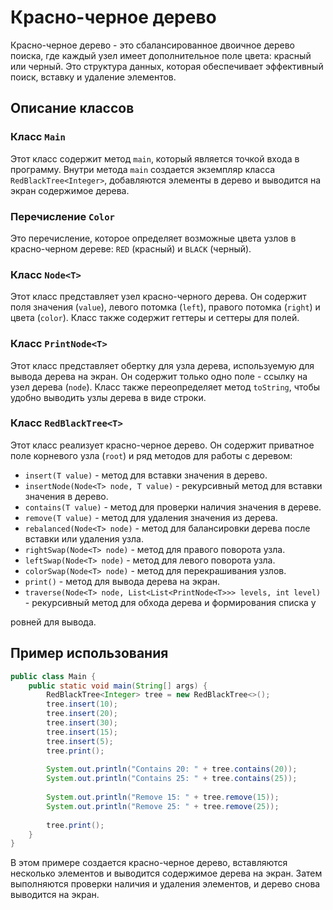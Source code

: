 # Красно-черное дерево

Красно-черное дерево - это сбалансированное двоичное дерево поиска, где каждый узел имеет дополнительное поле цвета: красный или черный. Это структура данных, которая обеспечивает эффективный поиск, вставку и удаление элементов.

## Описание классов

### Класс `Main`
Этот класс содержит метод `main`, который является точкой входа в программу. Внутри метода `main` создается экземпляр класса `RedBlackTree<Integer>`, добавляются элементы в дерево и выводится на экран содержимое дерева.

### Перечисление `Color`
Это перечисление, которое определяет возможные цвета узлов в красно-черном дереве: `RED` (красный) и `BLACK` (черный).

### Класс `Node<T>`
Этот класс представляет узел красно-черного дерева. Он содержит поля значения (`value`), левого потомка (`left`), правого потомка (`right`) и цвета (`color`). Класс также содержит геттеры и сеттеры для полей.

### Класс `PrintNode<T>`
Этот класс представляет обертку для узла дерева, используемую для вывода дерева на экран. Он содержит только одно поле - ссылку на узел дерева (`node`). Класс также переопределяет метод `toString`, чтобы удобно выводить узлы дерева в виде строки.

### Класс `RedBlackTree<T>`
Этот класс реализует красно-черное дерево. Он содержит приватное поле корневого узла (`root`) и ряд методов для работы с деревом:

- `insert(T value)` - метод для вставки значения в дерево.
- `insertNode(Node<T> node, T value)` - рекурсивный метод для вставки значения в дерево.
- `contains(T value)` - метод для проверки наличия значения в дереве.
- `remove(T value)` - метод для удаления значения из дерева.
- `rebalanced(Node<T> node)` - метод для балансировки дерева после вставки или удаления узла.
- `rightSwap(Node<T> node)` - метод для правого поворота узла.
- `leftSwap(Node<T> node)` - метод для левого поворота узла.
- `colorSwap(Node<T> node)` - метод для перекрашивания узлов.
- `print()` - метод для вывода дерева на экран.
- `traverse(Node<T> node, List<List<PrintNode<T>>> levels, int level)` - рекурсивный метод для обхода дерева и формирования списка у

ровней для вывода.

## Пример использования

```java
public class Main {
    public static void main(String[] args) {
        RedBlackTree<Integer> tree = new RedBlackTree<>();
        tree.insert(10);
        tree.insert(20);
        tree.insert(30);
        tree.insert(15);
        tree.insert(5);
        tree.print();
        
        System.out.println("Contains 20: " + tree.contains(20));
        System.out.println("Contains 25: " + tree.contains(25));
        
        System.out.println("Remove 15: " + tree.remove(15));
        System.out.println("Remove 25: " + tree.remove(25));
        
        tree.print();
    }
}
```

В этом примере создается красно-черное дерево, вставляются несколько элементов и выводится содержимое дерева на экран. Затем выполняются проверки наличия и удаления элементов, и дерево снова выводится на экран.
